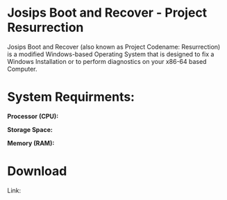 # Josips Boot and Recover - Project Resurrection

Josips Boot and Recover (also known as Project Codename: Resurrection) is a modified Windows-based Operating System that is designed to fix a Windows Installation or to perform diagnostics on your x86-64 based Computer.

# System Requirments:

**Processor (CPU):** 

**Storage Space:** 

**Memory (RAM):** 

# Download

Link: 











